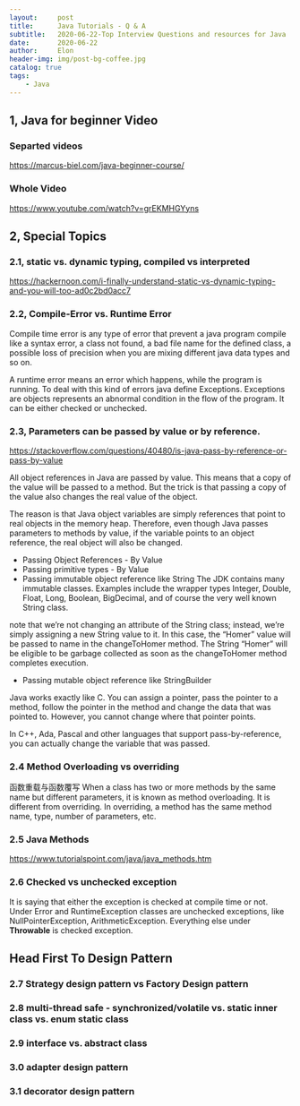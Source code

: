 ```yaml
---
layout:     post
title:      Java Tutorials - Q & A
subtitle:   2020-06-22-Top Interview Questions and resources for Java
date:       2020-06-22
author:     Elon
header-img: img/post-bg-coffee.jpg
catalog: true
tags:
    - Java
---
```


## 1, Java for beginner Video
### Separted videos
https://marcus-biel.com/java-beginner-course/
### Whole Video
https://www.youtube.com/watch?v=grEKMHGYyns

## 2, Special Topics
### 2.1, static vs. dynamic typing, compiled vs interpreted
https://hackernoon.com/i-finally-understand-static-vs-dynamic-typing-and-you-will-too-ad0c2bd0acc7

### 2.2, Compile-Error vs. Runtime Error
Compile time error is any type of error that prevent a java program compile like a syntax error, a class not found, a bad file name for the defined class, a possible loss of precision when you are mixing different java data types and so on.
 
A runtime error means an error which happens, while the program is running. To deal with this kind of errors java define Exceptions. Exceptions are objects represents an abnormal condition in the flow of the program. It can be either checked or unchecked.

### 2.3, Parameters can be passed by value or by reference.
https://stackoverflow.com/questions/40480/is-java-pass-by-reference-or-pass-by-value

All object references in Java are passed by value. This means that a copy of the value will be passed to a method. But the trick is that passing a copy of the value also changes the real value of the object. 
 
The reason is that Java object variables are simply references that point to real objects in the memory heap. Therefore, even though Java passes parameters to methods by value, if the variable points to an object reference, the real object will also be changed.

- Passing Object References - By Value
- Passing primitive types - By Value
- Passing immutable object reference like String
The JDK contains many immutable classes. Examples include the wrapper types Integer, Double, Float, Long, Boolean, BigDecimal, and of course the very well known String class.
 
 note that we’re not changing an attribute of the String class; instead, we’re simply assigning a new String value to it. In this case, the “Homer” value will be passed to name in the changeToHomer method. The String “Homer” will be eligible to be garbage collected as soon as the changeToHomer method completes execution. 
- Passing mutable object reference like StringBuilder


Java works exactly like C. You can assign a pointer, pass the pointer to a method, follow the pointer in the method and change the data that was pointed to. However, you cannot change where that pointer points.

In C++, Ada, Pascal and other languages that support pass-by-reference, you can actually change the variable that was passed.

### 2.4 Method Overloading vs overriding
函数重载与函数覆写
When a class has two or more methods by the same name but different parameters, it is known as method overloading. It is different from overriding. In overriding, a method has the same method name, type, number of parameters, etc.

### 2.5 Java Methods
https://www.tutorialspoint.com/java/java_methods.htm

### 2.6 Checked vs unchecked exception
It is saying that either the exception is checked at compile time or not. Under Error and RuntimeException classes are unchecked exceptions, like NullPointerException, ArithmeticException. Everything else under **Throwable** is checked exception.


## Head First To Design Pattern

### 2.7 Strategy design pattern vs Factory Design pattern

### 2.8 multi-thread safe - synchronized/volatile vs. static inner class vs. enum static class

### 2.9 interface vs. abstract class

### 3.0 adapter design pattern

### 3.1 decorator design pattern